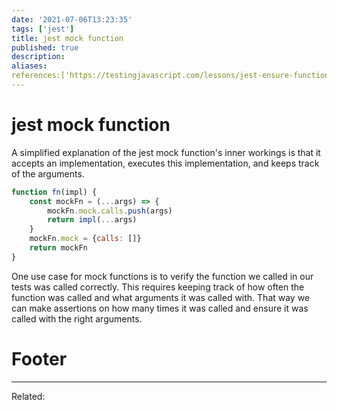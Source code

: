```yaml
---
date: '2021-07-06T13:23:35'
tags: ['jest']
title: jest mock function 
published: true
description:
aliases:
references:['https://testingjavascript.com/lessons/jest-ensure-functions-are-called-correctly-with-javascript-mocks']
---
```


# jest mock function
A simplified explanation of the jest mock function's inner workings is that it accepts an implementation, executes this implementation, and keeps track of the arguments.

```js
function fn(impl) {
	const mockFn = (...args) => {
		mockFn.mock.calls.push(args)	
		return impl(...args)
	}
	mockFn.mock = {calls: []}
	return mockFn
}
```

One use case for mock functions is to verify the function we called in our tests was called correctly. This requires keeping track of how often the function was called and what arguments it was called with. That way we can make assertions on how many times it was called and ensure it was called with the right arguments.

# Footer
---
Related: 